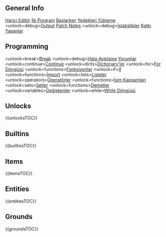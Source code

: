## General Info
[Harici Editör](docs/external_editor.md)      [İlk Program](docs/first_program.md)      [Başlarken](docs/getting_started.md)      [Yedekleri Yükleme](docs/backup.md)      <unlock=debug>[Output](docs/output.md)      </unlock>[Patch Notes](docs/patchnotes.md)      <unlock=debug>[İstatistikler](docs/stats.md)      </unlock>      [Katkı Yapanlar](docs/credits.md)

## Programming
<unlock=break>[Break](docs/scripting/break.md)      </unlock><unlock=debug>[Hata Ayıklama](docs/scripting/debug.md)      </unlock>[Yorumlar](docs/scripting/comments.md)      <unlock=continue>[Continue](docs/scripting/continue.md)      </unlock><unlock=dicts>[Dictionary'ler](docs/scripting/dicts.md)      </unlock><unlock=for>[For Döngüsü](docs/scripting/for.md)      </unlock><unlock=functions>[Fonksiyonlar](docs/scripting/functions.md)      </unlock><unlock=if>[If](docs/scripting/if.md)      </unlock><unlock=functions>[İmport](docs/scripting/import.md)      </unlock><unlock=lists>[Listeler](docs/scripting/lists.md)      </unlock><unlock=operators>[Operatörler](docs/scripting/operators.md)      </unlock><unlock=functions>[İsim Kapsamları](docs/scripting/scopes.md)      </unlock><unlock=sets>[Setler](docs/scripting/sets.md)      </unlock><unlock=functions>[Demetler](docs/scripting/tuples.md)      </unlock><unlock=variables>[Değişkenler](docs/scripting/variables.md)      </unlock><unlock=while>[While Döngüsü](docs/scripting/while.md)      </unlock>

## Unlocks
{{unlocksTOC}}

## Builtins
{{builtinsTOC}}

## Items
{{itemsTOC}}

## Entities
{{entitiesTOC}}

## Grounds
{{groundsTOC}}